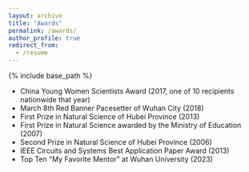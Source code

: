 ```yaml
---
layout: archive
title: "Awards"
permalink: /awards/
author_profile: true
redirect_from:
  - /resume
---
```


{% include base_path %}

- China Young Women Scientists Award (2017, one of 10 recipients nationwide that year)
- March 8th Red Banner Pacesetter of Wuhan City (2018)
- First Prize in Natural Science of Hubei Province (2013)
- First Prize in Natural Science awarded by the Ministry of Education (2007)
- Second Prize in Natural Science of Hubei Province (2006)
- IEEE Circuits and Systems Best Application Paper Award (2013)
- Top Ten "My Favorite Mentor" at Wuhan University (2023)

  
  
